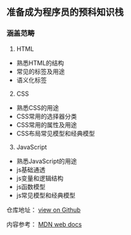 ## 准备成为程序员的预科知识栈

### 涵盖范畴

1. HTML

+ 熟悉HTML的结构
+ 常见的标签及用途
+ 语义化标签

2. CSS

+ 熟悉CSS的用途
+ CSS常用的选择器分类
+ CSS常用的属性及用途
+ CSS布局常见模型和经典模型

3. JavaScript

+ 熟悉JavaScript的用途
+ js基础通透
+ js变量和逻辑结构
+ js函数模型
+ js常见模型和经典模型

仓库地址： [view on Github](https://github.com/bagefly/Code-Pre) <br>

内容参考： [MDN web docs](https://developer.mozilla.org/zh-CN/docs/Web/Guide)
